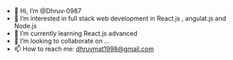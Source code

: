 - 👋 Hi, I’m @Dhruv-0987
- 👀 I’m interested in full stack web development in React.js , angulat.js and Node.js
- 🌱 I’m currently learning React.js advanced
- 💞️ I’m looking to collaborate on ...
- 📫 How to reach me: dhruvmat1998@gmail.com

<!---
Dhruv-0987/Dhruv-0987 is a ✨ special ✨ repository because its `README.md` (this file) appears on your GitHub profile.
You can click the Preview link to take a look at your changes.
--->
